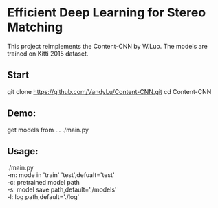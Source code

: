 Efficient Deep Learning for Stereo Matching
=========================
This project reimplements the Content-CNN by W.Luo. The models are trained on Kitti 2015 dataset.

Start
-------------------------
git clone https://github.com/VandyLu/Content-CNN.git
cd Content-CNN

Demo:
-------------------------
get models from ...
./main.py 

Usage:
-------------------------
./main.py<br>
-m: mode in 'train' 'test',defualt='test'<br>
-c: pretrained model path<br>
-s: model save path,default='./models'<br>
-l: log path,default='./log'<br>



